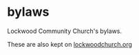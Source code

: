 # bylaws
Lockwood Community Church's bylaws.

These are also kept on [lockwoodchurch.org](lockwoodchurch.org)
